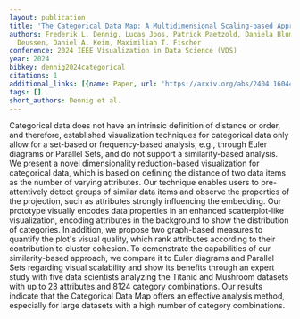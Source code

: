 ```yaml
---
layout: publication
title: 'The Categorical Data Map: A Multidimensional Scaling-based Approach'
authors: Frederik L. Dennig, Lucas Joos, Patrick Paetzold, Daniela Blumberg, Oliver
  Deussen, Daniel A. Keim, Maximilian T. Fischer
conference: 2024 IEEE Visualization in Data Science (VDS)
year: 2024
bibkey: dennig2024categorical
citations: 1
additional_links: [{name: Paper, url: 'https://arxiv.org/abs/2404.16044'}]
tags: []
short_authors: Dennig et al.
---
```

Categorical data does not have an intrinsic definition of distance or order,
and therefore, established visualization techniques for categorical data only
allow for a set-based or frequency-based analysis, e.g., through Euler diagrams
or Parallel Sets, and do not support a similarity-based analysis. We present a
novel dimensionality reduction-based visualization for categorical data, which
is based on defining the distance of two data items as the number of varying
attributes. Our technique enables users to pre-attentively detect groups of
similar data items and observe the properties of the projection, such as
attributes strongly influencing the embedding. Our prototype visually encodes
data properties in an enhanced scatterplot-like visualization, encoding
attributes in the background to show the distribution of categories. In
addition, we propose two graph-based measures to quantify the plot's visual
quality, which rank attributes according to their contribution to cluster
cohesion. To demonstrate the capabilities of our similarity-based approach, we
compare it to Euler diagrams and Parallel Sets regarding visual scalability and
show its benefits through an expert study with five data scientists analyzing
the Titanic and Mushroom datasets with up to 23 attributes and 8124 category
combinations. Our results indicate that the Categorical Data Map offers an
effective analysis method, especially for large datasets with a high number of
category combinations.